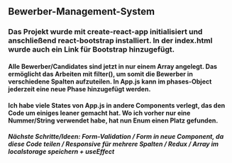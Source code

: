 ## Bewerber-Management-System

### Das Projekt wurde mit create-react-app initialisiert und anschließend  react-bootstrap installiert. In der index.html wurde auch ein Link für Bootstrap hinzugefügt.

#### Alle Bewerber/Candidates sind jetzt in nur einem Array angelegt. Das ermöglicht das Arbeiten mit filter(), um somit die Bewerber in verschiedene Spalten aufzuteilen. In App.js kann im phases-Object jederzeit eine neue Phase hinzugefügt werden. 

#### Ich habe viele States von App.js in andere Components verlegt, das den Code um einiges leaner gemacht hat. Wo ich vorher nur eine Nummer/String verwendet habe, hat nun Enum einen Platz gefunden. 

##### Nächste Schritte/Ideen: Form-Validation / Form in neue Component, da diese Code teilen / Responsive für mehrere Spalten / Redux / Array im localstorage speichern + useEffect 
